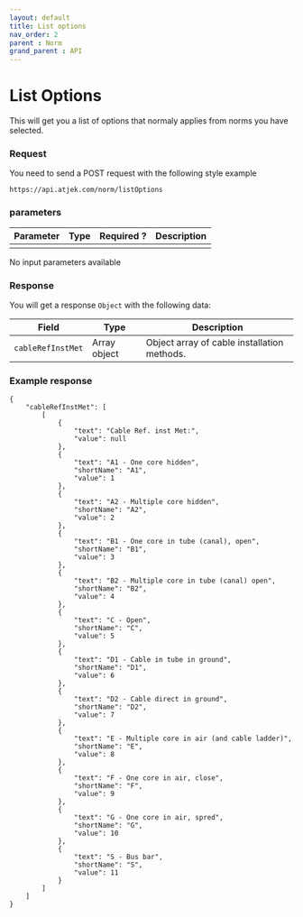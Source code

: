 ```yaml
---
layout: default
title: List options
nav_order: 2
parent : Norm
grand_parent : API
---
```


# List Options
This will get you a list of options that normaly applies from norms you have selected.

### Request
You need to send a POST request with the following style example 
```
https://api.atjek.com/norm/listOptions
```

### parameters 

| Parameter              | Type              | Required ? | Description  |
|------------------------|-------------------|------------|--------------|
| | | |

No input parameters available

### Response
You will get a response `Object` with the following data:

| Field              | Type              | Description  |
|--------------------|-------------------|--------------|
| `cableRefInstMet`  | Array object      | Object array of cable installation methods. | 

### Example response
```
{
    "cableRefInstMet": [
        [
            {
                "text": "Cable Ref. inst Met:",
                "value": null
            },
            {
                "text": "A1 - One core hidden",
                "shortName": "A1",
                "value": 1
            },
            {
                "text": "A2 - Multiple core hidden",
                "shortName": "A2",
                "value": 2
            },
            {
                "text": "B1 - One core in tube (canal), open",
                "shortName": "B1",
                "value": 3
            },
            {
                "text": "B2 - Multiple core in tube (canal) open",
                "shortName": "B2",
                "value": 4
            },
            {
                "text": "C - Open",
                "shortName": "C",
                "value": 5
            },
            {
                "text": "D1 - Cable in tube in ground",
                "shortName": "D1",
                "value": 6
            },
            {
                "text": "D2 - Cable direct in ground",
                "shortName": "D2",
                "value": 7
            },
            {
                "text": "E - Multiple core in air (and cable ladder)",
                "shortName": "E",
                "value": 8
            },
            {
                "text": "F - One core in air, close",
                "shortName": "F",
                "value": 9
            },
            {
                "text": "G - One core in air, spred",
                "shortName": "G",
                "value": 10
            },
            {
                "text": "S - Bus bar",
                "shortName": "S",
                "value": 11
            }
        ]
    ]
}
```